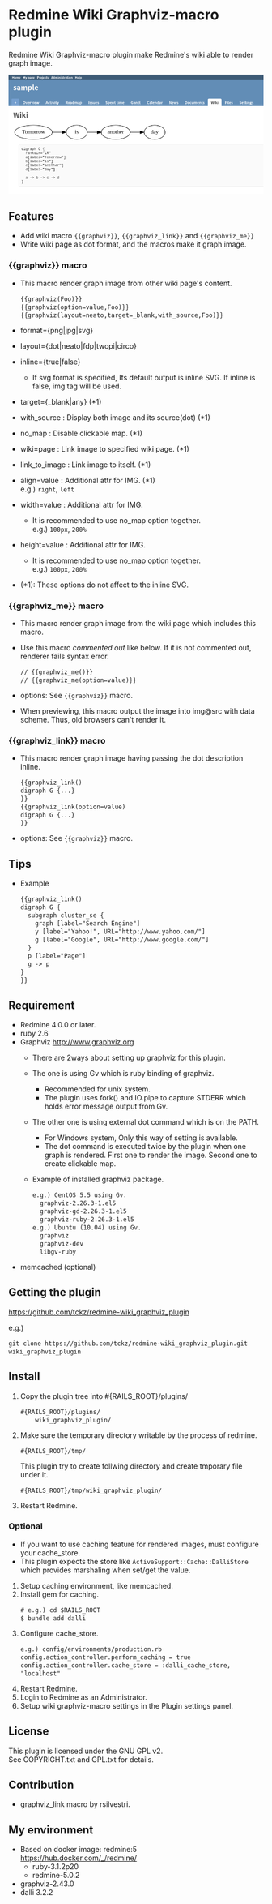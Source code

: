 Redmine Wiki Graphviz-macro plugin
===

Redmine Wiki Graphviz-macro plugin make Redmine's wiki able to render graph image.

![sample](sample.png)

## Features

* Add wiki macro ```{{graphviz}}```, ```{{graphviz_link}}``` and ```{{graphviz_me}}```
* Write wiki page as dot format, and the macros make it graph image.

### {{graphviz}} macro

* This macro render graph image from other wiki page's content.

	```
    {{graphviz(Foo)}}
    {{graphviz(option=value,Foo)}}
    {{graphviz(layout=neato,target=_blank,with_source,Foo)}}
	```

* format={png|jpg|svg}
* layout={dot|neato|fdp|twopi|circo}
* inline={true|false}
	* If svg format is specified, Its default output is inline SVG. If inline is false, img tag will be used.
* target={_blank|any} (*1)
* with_source : Display both image and its source(dot) (*1)
* no_map : Disable clickable map. (*1)
* wiki=page : Link image to specified wiki page. (*1)
* link_to_image : Link image to itself. (*1)
* align=value : Additional attr for IMG. (*1)  
   e.g.) ```right```, ```left```
* width=value : Additional attr for IMG.   
	*  It is recommended to use no_map option together.  
       e.g.) ```100px```, ```200%```
* height=value : Additional attr for IMG. 
	* It is recommended to use no_map option together.  
      e.g.) ```100px```, ```200%```
* (*1): These options do not affect to the inline SVG.

### {{graphviz_me}} macro

* This macro render graph image from the wiki page which includes this macro. 
* Use this macro *commented out* like below. If it is not commented out, renderer fails syntax error.

	```
    // {{graphviz_me()}}
    // {{graphviz_me(option=value)}}
	```

* options: See ```{{graphviz}}``` macro.
* When previewing, this macro output the image into img@src with data scheme. Thus, old browsers can't render it.

### {{graphviz_link}} macro

* This macro render graph image having passing the dot description inline. 

	```
    {{graphviz_link()
    digraph G {...}
    }}
    {{graphviz_link(option=value)
    digraph G {...}
    }}
	```

* options: See ```{{graphviz}}``` macro.

## Tips

* Example

	```
    {{graphviz_link()
    digraph G {
      subgraph cluster_se {
        graph [label="Search Engine"]
        y [label="Yahoo!", URL="http://www.yahoo.com/"]
        g [label="Google", URL="http://www.google.com/"]
      }
      p [label="Page"]
      g -> p
    }
    }}
	```

## Requirement

* Redmine 4.0.0 or later.
* ruby 2.6
* Graphviz  http://www.graphviz.org
	* There are 2ways about setting up graphviz for this plugin.
	* The one is using Gv which is ruby binding of graphviz.
		* Recommended for unix system.
		* The plugin uses fork() and IO.pipe to capture STDERR which holds error message output from Gv.
	* The other one is using external dot command which is on the PATH.
		* For Windows system, Only this way of setting is available.
		* The dot command is executed twice by the plugin when one graph is rendered. First one to render the image. Second one to create clickable map.

  * Example of installed graphviz package.
    ```
    e.g.) CentOS 5.5 using Gv.
      graphviz-2.26.3-1.el5
      graphviz-gd-2.26.3-1.el5
      graphviz-ruby-2.26.3-1.el5
    e.g.) Ubuntu (10.04) using Gv.
      graphviz
      graphviz-dev
      libgv-ruby
    ```
* memcached (optional)

## Getting the plugin

https://github.com/tckz/redmine-wiki_graphviz_plugin

e.g.)
```
git clone https://github.com/tckz/redmine-wiki_graphviz_plugin.git wiki_graphviz_plugin
```


## Install

1. Copy the plugin tree into #{RAILS_ROOT}/plugins/

	```
    #{RAILS_ROOT}/plugins/
        wiki_graphviz_plugin/
	```
2. Make sure the temporary directory writable by the process of redmine.

	```
    #{RAILS_ROOT}/tmp/
	```

	This plugin try to create follwing directory and create tmporary file under it.

	```
    #{RAILS_ROOT}/tmp/wiki_graphviz_plugin/
	```

3. Restart Redmine.

### Optional

* If you want to use caching feature for rendered images, must configure your cache_store.
* This plugin expects the store like ```ActiveSupport::Cache::DalliStore``` which provides marshaling when set/get the value. 

<!-- dummy for breaking list -->

1. Setup caching environment, like memcached.
2. Install gem for caching.
   ```
   # e.g.) cd $RAILS_ROOT
   $ bundle add dalli
   ```
3. Configure cache_store.
   ```
   e.g.) config/environments/production.rb
   config.action_controller.perform_caching = true
   config.action_controller.cache_store = :dalli_cache_store, "localhost"
   ```
4. Restart Redmine.
5. Login to Redmine as an Administrator.
6. Setup wiki graphviz-macro settings in the Plugin settings panel.

## License

This plugin is licensed under the GNU GPL v2.  
See COPYRIGHT.txt and GPL.txt for details.

## Contribution

* graphviz_link macro by rsilvestri.

## My environment

* Based on docker image: redmine:5  
  https://hub.docker.com/_/redmine/
	* ruby-3.1.2p20
	* redmine-5.0.2
* graphviz-2.43.0
* dalli 3.2.2
